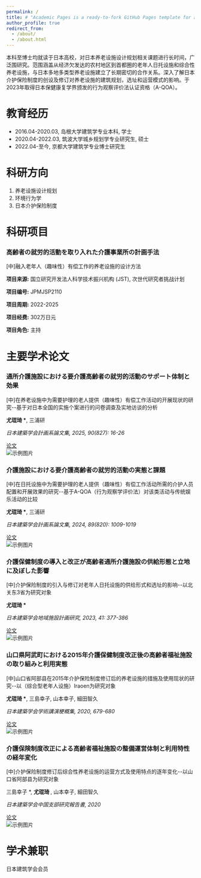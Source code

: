 ```yaml
---
permalink: /
title: # "Academic Pages is a ready-to-fork GitHub Pages template for academic personal websites"
author_profile: true
redirect_from: 
  - /about/
  - /about.html
---
```


本科至博士均就读于日本高校，对日本养老设施设计规划相关课题进行长时间，广泛围研究。范围涵盖从经济欠发达的农村地区到首都圈的老年人日托设施和综合性养老设施，与日本多地多类型养老设施建立了长期密切的合作关系。深入了解日本介护保险制度的创设及修订对养老设施的建筑规划，选址和运营模式的影响。于2023年取得日本保健康复学界颁发的行为观察评价法认证资格（A-QOA）。



教育经历
======
- 2016.04-2020.03, 岛根大学建筑学专业本科, 学士 
- 2020.04-2022.03, 筑波大学城乡规划学专业研究生, 硕士
- 2022.04-至今, 京都大学建筑学专业博士研究生



科研方向
======
1. 养老设施设计规划
2. 环境行为学
3. 日本介护保险制度



科研项目
======
<div class="publications">

  <div class="pub-item">
    <h3>高齢者の就労的活動を取り入れた介護事業所の計画手法</h3>
    <p class="subtitle">[中]融入老年人（趣味性）有偿工作的养老设施的设计方法</p>
    <p><strong>项目来源:</strong> 国立研究开发法人科学技术振兴机构 (JST), 次世代研究者挑战计划</p>
    <p><strong>项目编号:</strong> JPMJSP2110</p>
    <p><strong>项目周期:</strong> 2022-2025</p>
    <p><strong>项目经费:</strong> 302万日元</p>
    <p><strong>项目角色:</strong> 主持</p>
  </div>

</div>



主要学术论文
======
<head>
  <meta charset="UTF-8">
  <meta name="viewport" content="width=device-width, initial-scale=1.0">
  <title>Publications</title>
  <link rel="stylesheet" href="assets/css/style.css">
</head>

<div class="publications">

  <div class="pub-item">
    <h3>通所介護施設における要介護高齢者の就労的活動のサポート体制と効果</h3>
    <p class="subtitle">[中]在养老设施中为需要护理的老人提供（趣味性）有偿工作活动的开展现状的研究--基于对日本全国的实施个案进行的问卷调查及实地访谈的分析</p>
    <p><strong>尤琨琦 *</strong>, 三浦研</p>
    <p><em>日本建築学会計画系論文集, 2025, 90(827): 16-26</em></p>
    <div class="links">
      <a href="files/202501.pdf" class="button" target="_blank">论文</a>
    </div>
    <div class="image-content">
      <img src="images/202501.png" alt="示例图片" />
    </div>
  </div>

  <div class="pub-item">
    <h3>介護施設における要介護高齢者の就労的活動の実態と課題</h3>
    <p class="subtitle">[中]在日托设施中为需要护理的老人提供（趣味性）有偿工作活动所需的介护人员配置和开展效果的研究--基于A-QOA（行为观察学评价法）对该类活动与传统娱乐活动的比较</p>
    <p><strong>尤琨琦 *</strong>, 三浦研</p>
    <p><em>日本建築学会計画系論文集, 2024, 89(820): 1009-1019</em></p>
    <div class="links">
      <a href="files/202406.pdf" class="button" target="_blank">论文</a>
    </div>
    <div class="image-content">
      <img src="images/202501.png" alt="示例图片" />
    </div>
  </div>


  <div class="pub-item">
    <h3>介護保健制度の導入と改正が高齢者通所介護施設の供給形態と立地に及ぼした影響</h3>
    <p class="subtitle">[中]介护保险制度的引入与修订对老年人日托设施的供给形式和选址的影响--以北关东3省为研究对象</p>
    <p><strong>尤琨琦 *</strong></p>
    <p><em>日本建築学会地域施設計画研究, 2023, 41: 377-386</em></p>
    <div class="links">
      <a href="files/202307.pdf" class="button" target="_blank">论文</a>
    </div>
    <div class="image-content">
      <img src="images/202501.png" alt="示例图片" />
    </div>
  </div>

  <div class="pub-item">
    <h3>山口県阿武町における2015年介護保健制度改正後の高齢者福祉施設の取り組みと利用実態</h3>
    <p class="subtitle">[中]山口省阿部县在2015年介护保险制度修订后的养老设施的措施及使用现状的研究--以（综合型老年人设施）Iraoen为研究对象</p>
    <p><strong>尤琨琦 *</strong>, 三島幸子, 山本幸子, 細田智久</p>
    <p><em>日本建築学会学術講演梗概集, 2020, 679-680</em></p>
    <div class="links">
      <a href="files/202009.pdf" class="button" target="_blank">论文</a>
    </div>
    <div class="image-content">
      <img src="images/202501.png" alt="示例图片" />
    </div>
  </div>

  <div class="pub-item">
    <h3>介護保険制度改正による高齢者福祉施設の整備運営体制と利用特性の経年変化</h3>
    <p class="subtitle">[中]介护保险制度修订后综合性养老设施的运营方式及使用特点的逐年变化--以山口省阿部县为研究对象</p>
    <p>三島幸子 *, <strong>尤琨琦 </strong>, 山本幸子, 細田智久</p>
    <p><em>日本建築学会中国支部研究報告書, 2020</em></p>
    <div class="links">
      <a href="files/202003.pdf" class="button" target="_blank">论文</a>
    </div>
    <div class="image-content">
      <img src="images/202501.png" alt="示例图片" />
    </div>
  </div>

</div>



学术兼职
======
日本建筑学会会员